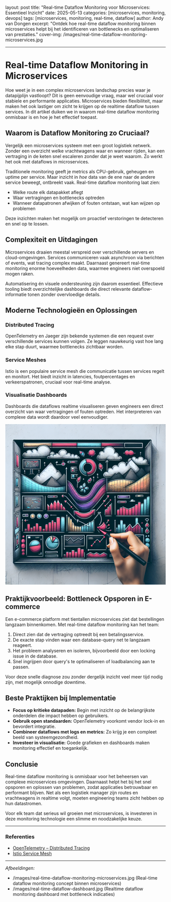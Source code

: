 layout: post
title: "Real-time Dataflow Monitoring voor Microservices: Essentieel Inzicht"
date: 2025-05-13
categories: [microservices, monitoring, devops]
tags: [microservices, monitoring, real-time, dataflow]
author: Andy van Dongen
excerpt: "Ontdek hoe real-time dataflow monitoring binnen microservices helpt bij het identificeren van bottlenecks en optimaliseren van prestaties."
cover-img: /images/real-time-dataflow-monitoring-microservices.jpg

---

# Real-time Dataflow Monitoring in Microservices

Hoe weet je in een complex microservices landschap precies waar je datapijplijn vastloopt? Dit is geen eenvoudige vraag, maar wel cruciaal voor stabiele en performante applicaties. Microservices bieden flexibiliteit, maar maken het ook lastiger om zicht te krijgen op de realtime dataflow tussen services. In dit artikel duiken we in waarom real-time dataflow monitoring onmisbaar is en hoe je het effectief toepast.

## Waarom is Dataflow Monitoring zo Cruciaal?

Vergelijk een microservices systeem met een groot logistiek netwerk. Zonder een overzicht welke vrachtwagens waar en wanneer rijden, kan een vertraging in de keten snel escaleren zonder dat je weet waarom. Zo werkt het ook met dataflows in microservices.

Traditionele monitoring geeft je metrics als CPU-gebruik, geheugen en uptime per service. Maar inzicht in *hoe* data van de ene naar de andere service beweegt, ontbreekt vaak. Real-time dataflow monitoring laat zien:

- Welke route elk datapakket aflegt
- Waar vertragingen en bottlenecks optreden
- Wanneer datapatronen afwijken of fouten ontstaan, wat kan wijzen op problemen

Deze inzichten maken het mogelijk om proactief verstoringen te detecteren en snel op te lossen.

## Complexiteit en Uitdagingen

Microservices draaien meestal verspreid over verschillende servers en cloud-omgevingen. Services communiceren vaak asynchroon via berichten of events, wat tracing complex maakt. Daarnaast genereert real-time monitoring enorme hoeveelheden data, waarmee engineers niet overspoeld mogen raken.

Automatisering én visuele ondersteuning zijn daarom essentieel. Effectieve tooling biedt overzichtelijke dashboards die direct relevante dataflow-informatie tonen zonder overvloedige details.

## Moderne Technologieën en Oplossingen

### Distributed Tracing

OpenTelemetry en Jaeger zijn bekende systemen die een request over verschillende services kunnen volgen. Ze leggen nauwkeurig vast hoe lang elke stap duurt, waarmee bottlenecks zichtbaar worden.

### Service Meshes

Istio is een populaire service mesh die communicatie tussen services regelt en monitort. Het biedt inzicht in latencies, foutpercentages en verkeerspatronen, cruciaal voor real-time analyse.

### Visualisatie Dashboards

Dashboards die dataflows realtime visualiseren geven engineers een direct overzicht van waar vertragingen of fouten optreden. Het interpreteren van complexe data wordt daardoor veel eenvoudiger.

![Realtime dataflow visualisatie dashboard](/images/real-time-dataflow-dashboard.jpg "Realtime dataflow monitoring dashboard met bottleneck indicaties")

## Praktijkvoorbeeld: Bottleneck Opsporen in E-commerce

Een e-commerce platform met tientallen microservices ziet dat bestellingen langzaam binnenkomen. Met real-time dataflow monitoring kan het team:

1. Direct zien dat de vertraging optreedt bij een betalingsservice.
2. De exacte stap vinden waar een database-query net te langzaam reageert.
3. Het probleem analyseren en isoleren, bijvoorbeeld door een locking issue in de database.
4. Snel ingrijpen door query's te optimaliseren of loadbalancing aan te passen.

Voor deze snelle diagnose zou zonder dergelijk inzicht veel meer tijd nodig zijn, met mogelijk onnodige downtime.

## Beste Praktijken bij Implementatie

- **Focus op kritieke datapaden:** Begin met inzicht op de belangrijkste onderdelen die impact hebben op gebruikers.
- **Gebruik open standaarden:** OpenTelemetry voorkomt vendor lock-in en bevordert integratie.
- **Combineer dataflows met logs en metrics:** Zo krijg je een compleet beeld van systeemgezondheid.
- **Investeer in visualisatie:** Goede grafieken en dashboards maken monitoring effectief en toegankelijk.

## Conclusie

Real-time dataflow monitoring is onmisbaar voor het beheersen van complexe microservices omgevingen. Daarnaast helpt het bij het snel opsporen en oplossen van problemen, zodat applicaties betrouwbaar en performant blijven. Net als een logistiek manager zijn routes en vrachtwagens in realtime volgt, moeten engineering teams zicht hebben op hun datastromen.

Voor elk team dat serieus wil groeien met microservices, is investeren in deze monitoring technologie een slimme en noodzakelijke keuze.

---

### Referenties

- [OpenTelemetry – Distributed Tracing](https://opentelemetry.io/)
- [Istio Service Mesh](https://istio.io/)

---

*Afbeeldingen:*

- /images/real-time-dataflow-monitoring-microservices.jpg (Real-time dataflow monitoring concept binnen microservices)
- /images/real-time-dataflow-dashboard.jpg (Realtime dataflow monitoring dashboard met bottleneck indicaties)